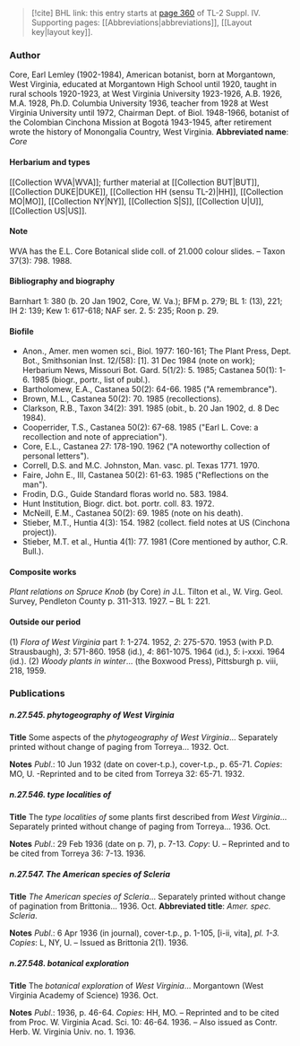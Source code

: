 > [!cite] BHL link: this entry starts at [page 360](https://www.biodiversitylibrary.org/page/33266037) of TL-2 Suppl. IV.
> Supporting pages: [[Abbreviations|abbreviations]], [[Layout key|layout key]].

### Author

Core, Earl Lemley (1902-1984), American botanist, born at Morgantown, West Virginia, educated at Morgantown High School until 1920, taught in rural schools 1920-1923, at West Virginia University 1923-1926, A.B. 1926, M.A. 1928, Ph.D. Columbia University 1936, teacher from 1928 at West Virginia University until 1972, Chairman Dept. of Biol. 1948-1966, botanist of the Colombian Cinchona Mission at Bogotá 1943-1945, after retirement wrote the history of Monongalia Country, West Virginia. 
**Abbreviated name**: *Core*

#### Herbarium and types

[[Collection WVA|WVA]]; further material at [[Collection BUT|BUT]], [[Collection DUKE|DUKE]], [[Collection HH (sensu TL-2)|HH]], [[Collection MO|MO]], [[Collection NY|NY]], [[Collection S|S]], [[Collection U|U]], [[Collection US|US]].

#### Note

WVA has the E.L. Core Botanical slide coll. of 21.000 colour slides. – Taxon 37(3): 798. 1988.

#### Bibliography and biography

Barnhart 1: 380 (b. 20 Jan 1902, Core, W. Va.); BFM p. 279; BL 1: (13), 221; IH 2: 139; Kew 1: 617-618; NAF ser. 2. 5: 235; Roon p. 29.

#### Biofile

- Anon., Amer. men women sci., Biol. 1977: 160-161; The Plant Press, Dept. Bot., Smithsonian Inst. 12/(58): \[1\]. 31 Dec 1984 (note on work); Herbarium News, Missouri Bot. Gard. 5(1/2): 5. 1985; Castanea 50(1): 1-6. 1985 (biogr., portr., list of publ.).
- Bartholomew, E.A., Castanea 50(2): 64-66. 1985 ("A remembrance").
- Brown, M.L., Castanea 50(2): 70. 1985 (recollections).
- Clarkson, R.B., Taxon 34(2): 391. 1985 (obit., b. 20 Jan 1902, d. 8 Dec 1984).
- Cooperrider, T.S., Castanea 50(2): 67-68. 1985 ("Earl L. Cove: a recollection and note of appreciation").
- Core, E.L., Castanea 27: 178-190. 1962 ("A noteworthy collection of personal letters").
- Correll, D.S. and M.C. Johnston, Man. vasc. pl. Texas 1771. 1970.
- Faire, John E., III, Castanea 50(2): 61-63. 1985 ("Reflections on the man").
- Frodin, D.G., Guide Standard floras world no. 583. 1984.
- Hunt Institution, Biogr. dict. bot. portr. coll. 83. 1972.
- McNeill, E.M., Castanea 50(2): 69. 1985 (note on his death).
- Stieber, M.T., Huntia 4(3): 154. 1982 (collect. field notes at US (Cinchona project)).
- Stieber, M.T. et al., Huntia 4(1): 77. 1981 (Core mentioned by author, C.R. Bull.).

#### Composite works

*Plant relations on Spruce Knob* (by Core) *in* J.L. Tilton et al., W. Virg. Geol. Survey, Pendleton County p. 311-313. 1927. – BL 1: 221.

#### Outside our period

(1) *Flora of West Virginia* part *1*: 1-274. 1952, *2*: 275-570. 1953 (with P.D. Strausbaugh), *3*: 571-860. 1958 (id.), *4*: 861-1075. 1964 (id.), *5*: i-xxxi. 1964 (id.). (2) *Woody plants in winter*... (the Boxwood Press), Pittsburgh p. viii, 218, 1959.

### Publications

##### n.27.545. phytogeography of West Virginia

**Title**
Some aspects of the *phytogeography of West Virginia*... Separately printed without change of paging from Torreya... 1932. Oct.

**Notes**
*Publ*.: 10 Jun 1932 (date on cover-t.p.), cover-t.p., p. 65-71. *Copies*: MO, U. -Reprinted and to be cited from Torreya 32: 65-71. 1932.

##### n.27.546. type localities of

**Title**
The *type localities of* some plants first described from *West Virginia*... Separately printed without change of paging from Torreya... 1936. Oct.

**Notes**
*Publ*.: 29 Feb 1936 (date on p. 7), p. 7-13. *Copy*: U. – Reprinted and to be cited from Torreya 36: 7-13. 1936.

##### n.27.547. The American species of Scleria

**Title**
*The American species of Scleria*... Separately printed without change of pagination from Brittonia... 1936. Oct.
**Abbreviated title**: *Amer. spec. Scleria*.

**Notes**
*Publ*.: 6 Apr 1936 (in journal), cover-t.p., p. 1-105, \[i-ii, vita\], *pl. 1-3. Copies*: L, NY, U. – Issued as Brittonia 2(1). 1936.

##### n.27.548. botanical exploration

**Title**
The *botanical exploration* of *West Virginia*... Morgantown (West Virginia Academy of Science) 1936. Oct.

**Notes**
*Publ*.: 1936, p. 46-64. *Copies*: HH, MO. – Reprinted and to be cited from Proc. W. Virginia Acad. Sci. 10: 46-64. 1936. – Also issued as Contr. Herb. W. Virginia Univ. no. 1. 1936.


